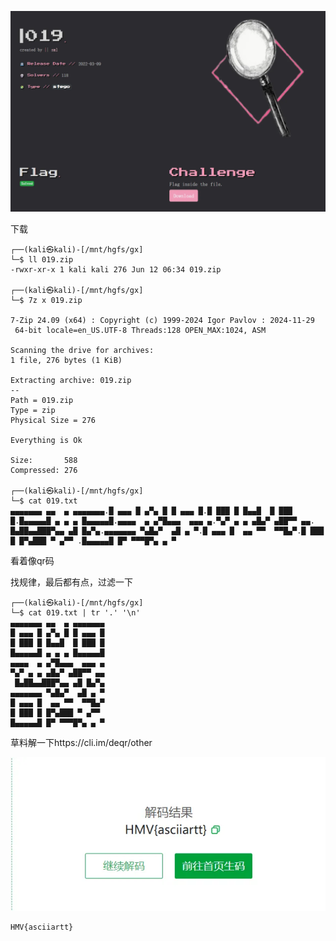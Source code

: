 ![image-20250612183423004](https://raw.githubusercontent.com/7r1UMPH/7r1UMPH.github.io/main/static/image/202506121834338.webp)

下载

```
┌──(kali㉿kali)-[/mnt/hgfs/gx]
└─$ ll 019.zip        
-rwxr-xr-x 1 kali kali 276 Jun 12 06:34 019.zip
                                                                                                                                                                                   
┌──(kali㉿kali)-[/mnt/hgfs/gx]
└─$ 7z x 019.zip                 

7-Zip 24.09 (x64) : Copyright (c) 1999-2024 Igor Pavlov : 2024-11-29
 64-bit locale=en_US.UTF-8 Threads:128 OPEN_MAX:1024, ASM

Scanning the drive for archives:
1 file, 276 bytes (1 KiB)

Extracting archive: 019.zip
--
Path = 019.zip
Type = zip
Physical Size = 276

Everything is Ok

Size:       588
Compressed: 276
          
┌──(kali㉿kali)-[/mnt/hgfs/gx]
└─$ cat 019.txt   
▄▄▄▄▄▄▄ ▄▄  ▄ ▄▄▄▄▄▄▄.█ ▄▄▄ █ ▄▀▄ █ █ ▄▄▄ █.█ ███ █ █▄▄█  █ ███ █.█▄▄▄▄▄█ ▄ ▄ ▄ █▄▄▄▄▄█.▄▄▄▄  ▄ ▄▀█▄▄▄  ▄▄▄ ▄.▀▄▀ ▄ ▄ ▄█▄▀ ▄██▀▀ ▄▄. █▄██▄▄███▀▄▄ ▄█ █▄▀▄.▄▄▄▄▄▄▄ ▀▄█▄▀  ▄█ ▄ ▀.█ ▄▄▄ █  ▄▄ ▀▀  ▀▀█▄▀.█ ███ █ █▀▄███ ▀ ▄▀▀ .█▄▄▄▄▄█ █▀ ▀▀▀█▀▄ ▄ ▀                                                                                                                                                          
```

看着像qr码

找规律，最后都有点，过滤一下

```
┌──(kali㉿kali)-[/mnt/hgfs/gx]
└─$ cat 019.txt | tr '.' '\n' 
▄▄▄▄▄▄▄ ▄▄  ▄ ▄▄▄▄▄▄▄
█ ▄▄▄ █ ▄▀▄ █ █ ▄▄▄ █
█ ███ █ █▄▄█  █ ███ █
█▄▄▄▄▄█ ▄ ▄ ▄ █▄▄▄▄▄█
▄▄▄▄  ▄ ▄▀█▄▄▄  ▄▄▄ ▄
▀▄▀ ▄ ▄ ▄█▄▀ ▄██▀▀ ▄▄
 █▄██▄▄███▀▄▄ ▄█ █▄▀▄
▄▄▄▄▄▄▄ ▀▄█▄▀  ▄█ ▄ ▀
█ ▄▄▄ █  ▄▄ ▀▀  ▀▀█▄▀
█ ███ █ █▀▄███ ▀ ▄▀▀ 
█▄▄▄▄▄█ █▀ ▀▀▀█▀▄ ▄ ▀                                                                                                                                                                                    
```

草料解一下https://cli.im/deqr/other

![image-20250612183849873](https://raw.githubusercontent.com/7r1UMPH/7r1UMPH.github.io/main/static/image/202506121838056.webp)

```
HMV{asciiartt}
```

